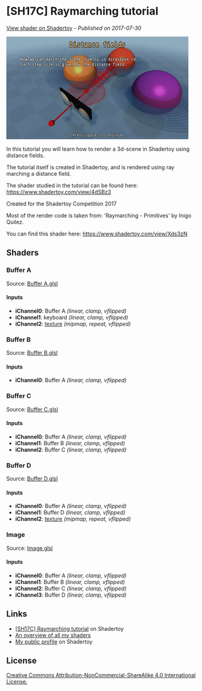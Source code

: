 ﻿# [SH17C] Raymarching tutorial
[View shader on Shadertoy](https://www.shadertoy.com/view/4dSfRc) - _Published on 2017-07-30_ 

![thumbnail](./thumbnail.jpg)


In this tutorial you will learn how to render a 3d-scene in Shadertoy
using distance fields.

The tutorial itself is created in Shadertoy, and is rendered
using ray marching a distance field.

The shader studied in the tutorial can be found here:
https://www.shadertoy.com/view/4dSBz3

Created for the Shadertoy Competition 2017

Most of the render code is taken from: 'Raymarching - Primitives' by Inigo Quilez.

You can find this shader here:
https://www.shadertoy.com/view/Xds3zN


## Shaders

### Buffer A

Source: [Buffer A.glsl](./Buffer&#32;A.glsl)

#### Inputs

 * **iChannel0**: Buffer A _(linear, clamp, vflipped)_
 * **iChannel1**: keyboard _(linear, clamp, vflipped)_
 * **iChannel2**: [texture](https://shadertoy.com/media/a/08b42b43ae9d3c0605da11d0eac86618ea888e62cdd9518ee8b9097488b31560.png) _(mipmap, repeat, vflipped)_

### Buffer B

Source: [Buffer B.glsl](./Buffer&#32;B.glsl)

#### Inputs

 * **iChannel0**: Buffer A _(linear, clamp, vflipped)_

### Buffer C

Source: [Buffer C.glsl](./Buffer&#32;C.glsl)

#### Inputs

 * **iChannel0**: Buffer A _(linear, clamp, vflipped)_
 * **iChannel1**: Buffer B _(linear, clamp, vflipped)_
 * **iChannel2**: Buffer C _(linear, clamp, vflipped)_

### Buffer D

Source: [Buffer D.glsl](./Buffer&#32;D.glsl)

#### Inputs

 * **iChannel0**: Buffer A _(linear, clamp, vflipped)_
 * **iChannel1**: Buffer D _(linear, clamp, vflipped)_
 * **iChannel2**: [texture](https://shadertoy.com/media/a/08b42b43ae9d3c0605da11d0eac86618ea888e62cdd9518ee8b9097488b31560.png) _(mipmap, repeat, vflipped)_

### Image

Source: [Image.glsl](./Image.glsl)

#### Inputs

 * **iChannel0**: Buffer A _(linear, clamp, vflipped)_
 * **iChannel1**: Buffer B _(linear, clamp, vflipped)_
 * **iChannel2**: Buffer C _(linear, clamp, vflipped)_
 * **iChannel3**: Buffer D _(linear, clamp, vflipped)_

## Links
* [[SH17C] Raymarching tutorial](https://www.shadertoy.com/view/4dSfRc) on Shadertoy
* [An overview of all my shaders](https://reindernijhoff.net/shadertoy/)
* [My public profile](https://www.shadertoy.com/user/reinder) on Shadertoy

## License

[Creative Commons Attribution-NonCommercial-ShareAlike 4.0 International License.](https://creativecommons.org/licenses/by-nc-sa/4.0/)

